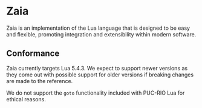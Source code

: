 # Zaia

Zaia is an implementation of the Lua language that is designed to be easy and flexible,
promoting integration and extensibility within modern software.

## Conformance

Zaia currently targets Lua 5.4.3. We expect to support newer versions as they come out
with possible support for older versions if breaking changes are made to the reference.

We do not support the `goto` functionality included with PUC-RIO Lua for ethical reasons.
